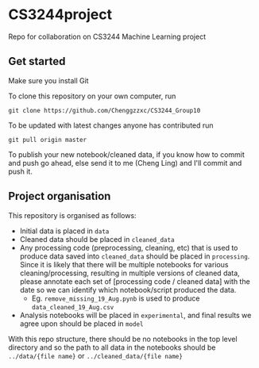 # CS3244project
Repo for collaboration on CS3244 Machine Learning project

## Get started

Make sure you install Git

To clone this repository on your own computer, run

```
git clone https://github.com/Chenggzzxc/CS3244_Group10
```

To be updated with latest changes anyone has contributed run 

```
git pull origin master
```

To publish your new notebook/cleaned data, if you know how to commit and push go ahead, else send it to me (Cheng Ling) and I'll commit and push it.

## Project organisation

This repository is organised as follows:

* Initial data is placed in `data`
* Cleaned data should be placed in `cleaned_data`
* Any processing code (preprocessing, cleaning, etc) that is used to produce data saved into `cleaned_data` should be placed in `processing`. Since it is likely that there will be multiple notebooks for various cleaning/processing, resulting in multiple versions of cleaned data, please annotate each set of [processing code / cleaned data] with the date so we can identify which notebook/script produced the data.
   * Eg. `remove_missing_19_Aug.pynb` is used to produce `data_cleaned_19_Aug.csv`
* Analysis notebooks will be placed in `experimental`, and final results we agree upon should be placed in `model`

With this repo structure, there should be no notebooks in the top level directory and so the path to all data in the notebooks should be `../data/{file name}` or `../cleaned_data/{file name}`